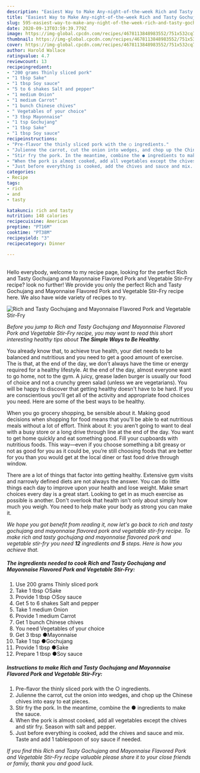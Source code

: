 ```yaml
---
description: "Easiest Way to Make Any-night-of-the-week Rich and Tasty Gochujang and Mayonnaise Flavored Pork and Vegetable Stir-Fry"
title: "Easiest Way to Make Any-night-of-the-week Rich and Tasty Gochujang and Mayonnaise Flavored Pork and Vegetable Stir-Fry"
slug: 595-easiest-way-to-make-any-night-of-the-week-rich-and-tasty-gochujang-and-mayonnaise-flavored-pork-and-vegetable-stir-fry
date: 2020-09-13T03:59:39.779Z
image: https://img-global.cpcdn.com/recipes/4678113848983552/751x532cq70/rich-and-tasty-gochujang-and-mayonnaise-flavored-pork-and-vegetable-stir-fry-recipe-main-photo.jpg
thumbnail: https://img-global.cpcdn.com/recipes/4678113848983552/751x532cq70/rich-and-tasty-gochujang-and-mayonnaise-flavored-pork-and-vegetable-stir-fry-recipe-main-photo.jpg
cover: https://img-global.cpcdn.com/recipes/4678113848983552/751x532cq70/rich-and-tasty-gochujang-and-mayonnaise-flavored-pork-and-vegetable-stir-fry-recipe-main-photo.jpg
author: Harold Wallace
ratingvalue: 4.7
reviewcount: 13
recipeingredient:
- "200 grams Thinly sliced pork"
- "1 tbsp Sake"
- "1 tbsp Soy sauce"
- "5 to 6 shakes Salt and pepper"
- "1 medium Onion"
- "1 medium Carrot"
- "1 bunch Chinese chives"
- " Vegetables of your choice"
- "3 tbsp Mayonnaise"
- "1 tsp Gochujang"
- "1 tbsp Sake"
- "1 tbsp Soy sauce"
recipeinstructions:
- "Pre-flavor the thinly sliced pork with the ○ ingredients."
- "Julienne the carrot, cut the onion into wedges, and chop up the Chinese chives into easy to eat pieces."
- "Stir fry the pork. In the meantime, combine the ● ingredients to make the sauce."
- "When the pork is almost cooked, add all vegetables except the chives and stir fry. Season with salt and pepper."
- "Just before everything is cooked, add the chives and sauce and mix. Taste and add 1 tablespoon of soy sauce if needed."
categories:
- Recipe
tags:
- rich
- and
- tasty

katakunci: rich and tasty 
nutrition: 148 calories
recipecuisine: American
preptime: "PT16M"
cooktime: "PT38M"
recipeyield: "3"
recipecategory: Dinner

---
```

<br>
Hello everybody, welcome to my recipe page, looking for the perfect Rich and Tasty Gochujang and Mayonnaise Flavored Pork and Vegetable Stir-Fry recipe? look no further! We provide you only the perfect Rich and Tasty Gochujang and Mayonnaise Flavored Pork and Vegetable Stir-Fry recipe here. We also have wide variety of recipes to try.
<br>


![Rich and Tasty Gochujang and Mayonnaise Flavored Pork and Vegetable Stir-Fry](https://img-global.cpcdn.com/recipes/4678113848983552/751x532cq70/rich-and-tasty-gochujang-and-mayonnaise-flavored-pork-and-vegetable-stir-fry-recipe-main-photo.jpg)

<i>Before you jump to Rich and Tasty Gochujang and Mayonnaise Flavored Pork and Vegetable Stir-Fry recipe, you may want to read this short interesting healthy tips about <strong>The Simple Ways to Be Healthy</strong>.</i>

You already know that, to achieve true health, your diet needs to be balanced and nutritious and you need to get a good amount of exercise. The  is that, at the end of the day, we don't always have the time or energy required for a healthy lifestyle. At the end of the day, almost everyone want to go home, not to the gym. A juicy, grease laden burger is usually our food of choice and not a crunchy green salad (unless we are vegetarians). You will be happy to discover that getting healthy doesn't have to be hard. If you are conscientious you'll get all of the activity and appropriate food choices you need. Here are some of the best ways to be healthy.

When you go grocery shopping, be sensible about it. Making good decisions when shopping for food means that you'll be able to eat nutritious meals without a lot of effort. Think about it: you aren’t going to want to deal with a busy store or a long drive through line at the end of the day. You want to get home quickly and eat something good. Fill your cupboards with nutritious foods. This way—even if you choose something a bit greasy or not as good for you as it could be, you’re still choosing foods that are better for you than you would get at the local diner or fast food drive through window.

There are a lot of things that factor into getting healthy. Extensive gym visits and narrowly defined diets are not always the answer. You can do little things each day to improve upon your health and lose weight. Make smart choices every day is a great start. Looking to get in as much exercise as possible is another. Don't overlook that health isn't only about simply how much you weigh. You need to help make your body as strong you can make it. 


<i>We hope you got benefit from reading it, now let's go back to rich and tasty gochujang and mayonnaise flavored pork and vegetable stir-fry recipe. To make rich and tasty gochujang and mayonnaise flavored pork and vegetable stir-fry you need <strong>12</strong> ingredients and <strong>5</strong> steps. Here is how you achieve that.
</i>

##### The ingredients needed to cook Rich and Tasty Gochujang and Mayonnaise Flavored Pork and Vegetable Stir-Fry:

1. Use 200 grams Thinly sliced pork
1. Take 1 tbsp ○Sake
1. Provide 1 tbsp ○Soy sauce
1. Get 5 to 6 shakes Salt and pepper
1. Take 1 medium Onion
1. Provide 1 medium Carrot
1. Get 1 bunch Chinese chives
1. You need  Vegetables of your choice
1. Get 3 tbsp ●Mayonnaise
1. Take 1 tsp ●Gochujang
1. Provide 1 tbsp ●Sake
1. Prepare 1 tbsp ●Soy sauce


##### Instructions to make Rich and Tasty Gochujang and Mayonnaise Flavored Pork and Vegetable Stir-Fry:

1. Pre-flavor the thinly sliced pork with the ○ ingredients.
1. Julienne the carrot, cut the onion into wedges, and chop up the Chinese chives into easy to eat pieces.
1. Stir fry the pork. In the meantime, combine the ● ingredients to make the sauce.
1. When the pork is almost cooked, add all vegetables except the chives and stir fry. Season with salt and pepper.
1. Just before everything is cooked, add the chives and sauce and mix. Taste and add 1 tablespoon of soy sauce if needed.


<i>If you find this Rich and Tasty Gochujang and Mayonnaise Flavored Pork and Vegetable Stir-Fry recipe valuable please share it to your close friends or family, thank you and good luck.</i>
